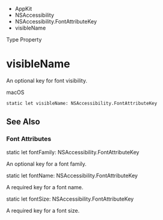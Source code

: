 

- AppKit
- NSAccessibility
- NSAccessibility.FontAttributeKey
-  visibleName 

Type Property

# visibleName

An optional key for font visibility.

macOS

``` source
static let visibleName: NSAccessibility.FontAttributeKey
```

## See Also

### Font Attributes

static let fontFamily: NSAccessibility.FontAttributeKey

An optional key for a font family.

static let fontName: NSAccessibility.FontAttributeKey

A required key for a font name.

static let fontSize: NSAccessibility.FontAttributeKey

A required key for a font size.

